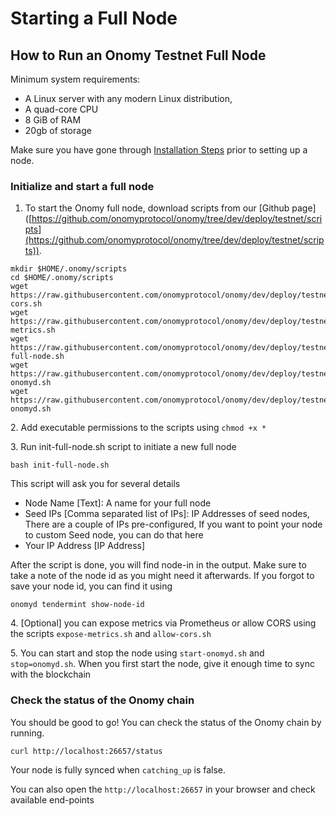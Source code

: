 # Starting a Full Node

## How to Run an Onomy Testnet Full Node

Minimum system requirements:

* A Linux server with any modern Linux distribution,
* A quad-core CPU
* 8 GiB of RAM
* 20gb of storage

Make sure you have gone through [Installation Steps](installation-steps.md) prior to setting up a node.

### Initialize and start a full node

1. To start the Onomy full node, download scripts from our \[Github page]\([https://github.com/onomyprotocol/onomy/tree/dev/deploy/testnet/scripts](https://github.com/onomyprotocol/onomy/tree/dev/deploy/testnet/scripts)).

```
mkdir $HOME/.onomy/scripts
cd $HOME/.onomy/scripts
wget https://raw.githubusercontent.com/onomyprotocol/onomy/dev/deploy/testnet/scripts/allow-cors.sh
wget https://raw.githubusercontent.com/onomyprotocol/onomy/dev/deploy/testnet/scripts/expose-metrics.sh
wget https://raw.githubusercontent.com/onomyprotocol/onomy/dev/deploy/testnet/scripts/init-full-node.sh
wget https://raw.githubusercontent.com/onomyprotocol/onomy/dev/deploy/testnet/scripts/start-onomyd.sh
wget https://raw.githubusercontent.com/onomyprotocol/onomy/dev/deploy/testnet/scripts/stop-onomyd.sh
```

2\. Add executable permissions to the scripts using `chmod +x *`

3\. Run init-full-node.sh script to initiate a new full node

`bash init-full-node.sh`

This script will ask you for several details

* Node Name \[Text]: A name for your full node
* Seed IPs \[Comma separated list of IPs]: IP Addresses of seed nodes, There are a couple of IPs pre-configured, If you want to point your node to custom Seed node, you can do that here
* Your IP Address \[IP Address]

After the script is done, you will find node-in in the output. Make sure to take a note of the node id as you might need it afterwards. If you forgot to save your node id, you can find it using

`onomyd tendermint show-node-id`

4\. \[Optional] you can expose metrics via Prometheus or allow CORS using the scripts `expose-metrics.sh` and `allow-cors.sh`

5\. You can start and stop the node using `start-onomyd.sh` and `stop=onomyd.sh`. When you first start the node, give it enough time to sync with the blockchain

### Check the status of the Onomy chain

You should be good to go! You can check the status of the Onomy chain by running.

```
curl http://localhost:26657/status
```

Your node is fully synced when `catching_up` is false.

You can also open the `http://localhost:26657` in your browser and check available end-points
